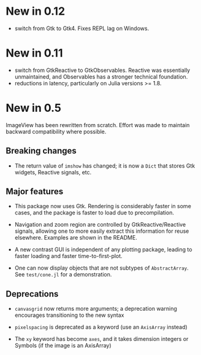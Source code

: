# New in 0.12

- switch from Gtk to Gtk4. Fixes REPL lag on Windows.

# New in 0.11

- switch from GtkReactive to GtkObservables. Reactive was essentially
  unmaintained, and Observables has a stronger technical foundation.
- reductions in latency, particularly on Julia versions >= 1.8.

# New in 0.5

ImageView has been rewritten from scratch. Effort was made to maintain
backward compatibility where possible.

## Breaking changes

- The return value of `imshow` has changed; it is now a `Dict` that
  stores Gtk widgets, Reactive signals, etc.

## Major features

- This package now uses Gtk. Rendering is considerably faster in some
  cases, and the package is faster to load due to precompilation.

- Navigation and zoom region are controlled by GtkReactive/Reactive
  signals, allowing one to more easily extract this information for
  reuse elsewhere.  Examples are shown in the README.

- A new contrast GUI is independent of any plotting package, leading
  to faster loading and faster time-to-first-plot.

- One can now display objects that are not subtypes of
  `AbstractArray`. See `test/cone.jl` for a demonstration.

## Deprecations

- `canvasgrid` now returns more arguments; a deprecation warning
  encourages transitioning to the new syntax

- `pixelspacing` is deprecated as a keyword (use an `AxisArray` instead)

- The `xy` keyword has become `axes`, and it takes dimension integers
  or Symbols (if the image is an AxisArray)

